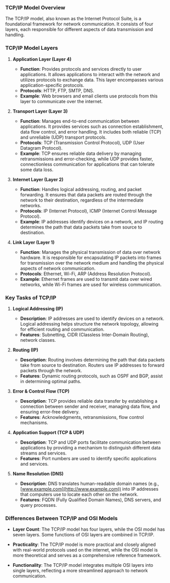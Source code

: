 ### TCP/IP Model Overview

The TCP/IP model, also known as the Internet Protocol Suite, is a foundational framework for network communication. It consists of four layers, each responsible for different aspects of data transmission and handling.

### TCP/IP Model Layers

1. **Application Layer (Layer 4)**
    
    - **Function**: Provides protocols and services directly to user applications. It allows applications to interact with the network and utilizes protocols to exchange data. This layer encompasses various application-specific protocols.
    - **Protocols**: HTTP, FTP, SMTP, DNS.
    - **Example**: Web browsers and email clients use protocols from this layer to communicate over the internet.
2. **Transport Layer (Layer 3)**
    
    - **Function**: Manages end-to-end communication between applications. It provides services such as connection establishment, data flow control, and error handling. It includes both reliable (TCP) and unreliable (UDP) transport protocols.
    - **Protocols**: TCP (Transmission Control Protocol), UDP (User Datagram Protocol).
    - **Example**: TCP ensures reliable data delivery by managing retransmissions and error-checking, while UDP provides faster, connectionless communication for applications that can tolerate some data loss.
3. **Internet Layer (Layer 2)**
    
    - **Function**: Handles logical addressing, routing, and packet forwarding. It ensures that data packets are routed through the network to their destination, regardless of the intermediate networks.
    - **Protocols**: IP (Internet Protocol), ICMP (Internet Control Message Protocol).
    - **Example**: IP addresses identify devices on a network, and IP routing determines the path that data packets take from source to destination.
4. **Link Layer (Layer 1)**
    
    - **Function**: Manages the physical transmission of data over network hardware. It is responsible for encapsulating IP packets into frames for transmission over the network medium and handling the physical aspects of network communication.
    - **Protocols**: Ethernet, Wi-Fi, ARP (Address Resolution Protocol).
    - **Example**: Ethernet frames are used to transmit data over wired networks, while Wi-Fi frames are used for wireless communication.

### Key Tasks of TCP/IP

1. **Logical Addressing (IP)**
    
    - **Description**: IP addresses are used to identify devices on a network. Logical addressing helps structure the network topology, allowing for efficient routing and communication.
    - **Features**: Subnetting, CIDR (Classless Inter-Domain Routing), network classes.
2. **Routing (IP)**
    
    - **Description**: Routing involves determining the path that data packets take from source to destination. Routers use IP addresses to forward packets through the network.
    - **Features**: Dynamic routing protocols, such as OSPF and BGP, assist in determining optimal paths.
3. **Error & Control Flow (TCP)**
    
    - **Description**: TCP provides reliable data transfer by establishing a connection between sender and receiver, managing data flow, and ensuring error-free delivery.
    - **Features**: Acknowledgments, retransmissions, flow control mechanisms.
4. **Application Support (TCP & UDP)**
    
    - **Description**: TCP and UDP ports facilitate communication between applications by providing a mechanism to distinguish different data streams and services.
    - **Features**: Port numbers are used to identify specific applications and services.
5. **Name Resolution (DNS)**
    
    - **Description**: DNS translates human-readable domain names (e.g., [www.example.com](http://www.example.com)) into IP addresses that computers use to locate each other on the network.
    - **Features**: FQDN (Fully Qualified Domain Names), DNS servers, and query processes.

### Differences Between TCP/IP and OSI Models

- **Layer Count**: The TCP/IP model has four layers, while the OSI model has seven layers. Some functions of OSI layers are combined in TCP/IP.
    
- **Practicality**: The TCP/IP model is more practical and closely aligned with real-world protocols used on the internet, while the OSI model is more theoretical and serves as a comprehensive reference framework.
    
- **Functionality**: The TCP/IP model integrates multiple OSI layers into single layers, reflecting a more streamlined approach to network communication.